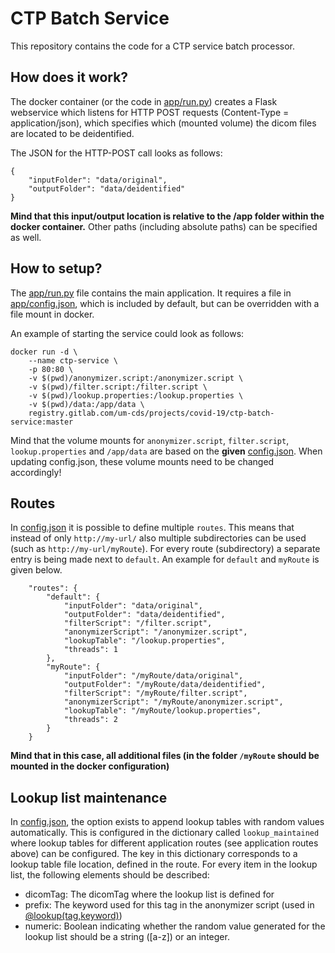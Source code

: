 # CTP Batch Service

This repository contains the code for a CTP service batch processor.

## How does it work?

The docker container (or the code in [app/run.py](app/run.py)) creates a Flask webservice which listens for HTTP POST requests (Content-Type = application/json), which specifies which (mounted volume) the dicom files are located to be deidentified.

The JSON for the HTTP-POST call looks as follows:
```
{
    "inputFolder": "data/original",
    "outputFolder": "data/deidentified"
}
```

**Mind that this input/output location is relative to the /app folder within the docker container.** Other paths (including absolute paths) can be specified as well.

## How to setup?

The [app/run.py](app/run.py) file contains the main application. It requires a file in [app/config.json](app/config.json), which is included by default, but can be overridden with a file mount in docker.

An example of starting the service could look as follows:
```
docker run -d \
    --name ctp-service \
    -p 80:80 \
    -v $(pwd)/anonymizer.script:/anonymizer.script \
    -v $(pwd)/filter.script:/filter.script \
    -v $(pwd)/lookup.properties:/lookup.properties \
    -v $(pwd)/data:/app/data \
    registry.gitlab.com/um-cds/projects/covid-19/ctp-batch-service:master
```

Mind that the volume mounts for `anonymizer.script`, `filter.script`, `lookup.properties` and `/app/data` are based on the **given** [config.json](app/config.json). When updating config.json, these volume mounts need to be changed accordingly!

## Routes

In [config.json](app/config.json) it is possible to define multiple `routes`. This means that instead of only `http://my-url/` also multiple subdirectories can be used (such as `http://my-url/myRoute`). For every route (subdirectory) a separate entry is being made next to `default`. An example for `default` and `myRoute` is given below.

```
    "routes": {
        "default": {
            "inputFolder": "data/original",
            "outputFolder": "data/deidentified",
            "filterScript": "/filter.script",
            "anonymizerScript": "/anonymizer.script",
            "lookupTable": "/lookup.properties",
            "threads": 1
        },
        "myRoute": {
            "inputFolder": "/myRoute/data/original",
            "outputFolder": "/myRoute/data/deidentified",
            "filterScript": "/myRoute/filter.script",
            "anonymizerScript": "/myRoute/anonymizer.script",
            "lookupTable": "/myRoute/lookup.properties",
            "threads": 2
        }
    }
```

**Mind that in this case, all additional files (in the folder `/myRoute` should be mounted in the docker configuration)**

## Lookup list maintenance

In [config.json](app/config.json), the option exists to append lookup tables with random values automatically. This is configured in the dictionary called `lookup_maintained` where lookup tables for different application routes (see application routes above) can be configured. The key in this dictionary corresponds to a lookup table file location, defined in the route. For every item in the lookup list, the following elements should be described:

* dicomTag: The dicomTag where the lookup list is defined for
* prefix: The keyword used for this tag in the anonymizer script (used in [@lookup(tag,keyword)](https://mircwiki.rsna.org/index.php?title=DICOM_Anonymizer_Configuration_for_Assigning_Subject_IDs#The_.40lookup_Function))
* numeric: Boolean indicating whether the random value generated for the lookup list should be a string ([a-z]) or an integer.
